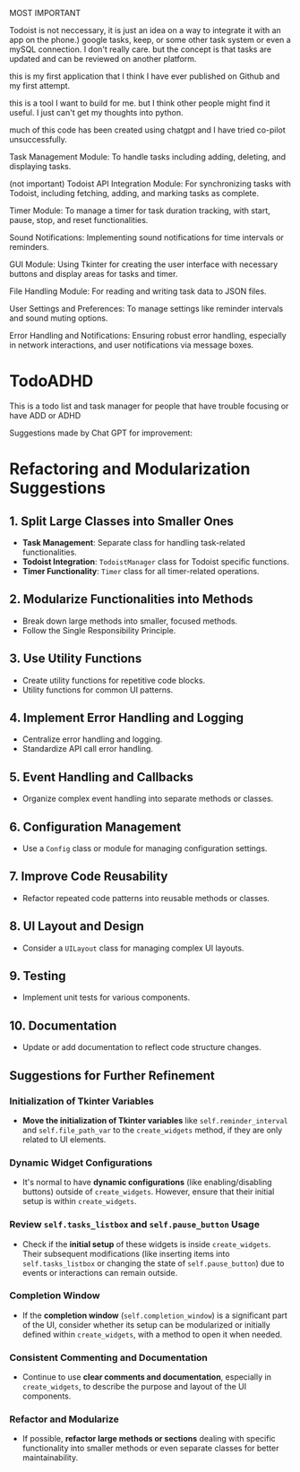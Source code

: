 MOST IMPORTANT

Todoist  is not neccessary, it is just an idea on a way to integrate it with an app on the phone.)  google tasks, keep, or some other task system or even a mySQL connection. I don't really care. but the concept is that tasks are updated and can be reviewed on another platform.

this is my first application that I think I have ever published on Github and my first attempt.  

this is a tool I want to build for me. but I think other people might find it useful.  I just can't get my thoughts into python.

much of this code has been created using chatgpt and I have tried co-pilot unsuccessfully.

Task Management Module: To handle tasks including adding, deleting, and displaying tasks.

(not important) Todoist API Integration Module: For synchronizing tasks with Todoist, including fetching, adding, and marking tasks as complete.

Timer Module: To manage a timer for task duration tracking, with start, pause, stop, and reset functionalities.

Sound Notifications: Implementing sound notifications for time intervals or reminders.

GUI Module: Using Tkinter for creating the user interface with necessary buttons and display areas for tasks and timer.

File Handling Module: For reading and writing task data to JSON files.

User Settings and Preferences: To manage settings like reminder intervals and sound muting options.

Error Handling and Notifications: Ensuring robust error handling, especially in network interactions, and user notifications via message boxes.

# TodoADHD
This is a todo list and task manager for people that have trouble focusing or have ADD or ADHD


Suggestions made by Chat GPT for improvement: 

# Refactoring and Modularization Suggestions

## 1. Split Large Classes into Smaller Ones
- **Task Management**: Separate class for handling task-related functionalities.
- **Todoist Integration**: `TodoistManager` class for Todoist specific functions.
- **Timer Functionality**: `Timer` class for all timer-related operations.

## 2. Modularize Functionalities into Methods
- Break down large methods into smaller, focused methods.
- Follow the Single Responsibility Principle.

## 3. Use Utility Functions
- Create utility functions for repetitive code blocks.
- Utility functions for common UI patterns.

## 4. Implement Error Handling and Logging
- Centralize error handling and logging.
- Standardize API call error handling.

## 5. Event Handling and Callbacks
- Organize complex event handling into separate methods or classes.

## 6. Configuration Management
- Use a `Config` class or module for managing configuration settings.

## 7. Improve Code Reusability
- Refactor repeated code patterns into reusable methods or classes.

## 8. UI Layout and Design
- Consider a `UILayout` class for managing complex UI layouts.

## 9. Testing
- Implement unit tests for various components.

## 10. Documentation
- Update or add documentation to reflect code structure changes.

## Suggestions for Further Refinement

### Initialization of Tkinter Variables
- **Move the initialization of Tkinter variables** like `self.reminder_interval` and `self.file_path_var` to the `create_widgets` method, if they are only related to UI elements.

### Dynamic Widget Configurations
- It's normal to have **dynamic configurations** (like enabling/disabling buttons) outside of `create_widgets`. However, ensure that their initial setup is within `create_widgets`.

### Review `self.tasks_listbox` and `self.pause_button` Usage
- Check if the **initial setup** of these widgets is inside `create_widgets`. Their subsequent modifications (like inserting items into `self.tasks_listbox` or changing the state of `self.pause_button`) due to events or interactions can remain outside.

### Completion Window
- If the **completion window** (`self.completion_window`) is a significant part of the UI, consider whether its setup can be modularized or initially defined within `create_widgets`, with a method to open it when needed.

### Consistent Commenting and Documentation
- Continue to use **clear comments and documentation**, especially in `create_widgets`, to describe the purpose and layout of the UI components.

### Refactor and Modularize
- If possible, **refactor large methods or sections** dealing with specific functionality into smaller methods or even separate classes for better maintainability.
